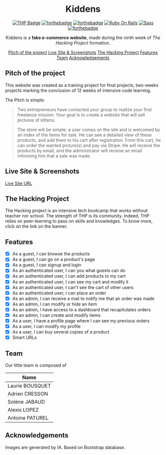<div align='center'>

# Kiddens

[![THP Badge](./app/assets/images/the-hacking-project-badge.svg)](https://www.thehackingproject.org/)
[![forthebadge](https://forthebadge.com/images/badges/made-with-ruby.svg)](https://forthebadge.com)
[![forthebadge](https://forthebadge.com/images/badges/uses-js.svg)](https://forthebadge.com)
[![Ruby On Rails](https://img.shields.io/badge/Ruby_on_Rails-CC0000?style=for-the-badge&logo=ruby-on-rails&logoColor=white)](https://rubyonrails.org/)
[![Sass](https://img.shields.io/badge/Sass-CC6699?style=for-the-badge&logo=sass&logoColor=white)](https://sass-lang.com/)
[![forthebadge](https://forthebadge.com/images/badges/built-with-love.svg)](https://forthebadge.com)

Kiddens is a **fake e-commerce website**, made during the ninth week of *The Hacking Project* formation.

[Pitch of the project](#pitch-of-the-project)
[Live Site & Screenshots](#live-site--screenshots)
[The Hacking Project](#the-hacking-project)
[Features](#features)
[Team](#team)
[Acknowledgements](#acknowledgements)

</div>

## Pitch of the project

This website was created as a training project for final projects, two-weeks projects marking the conclusion of 12 weeks of intensive code learning.

The Pitch is simple:

> Two entrepreneurs have contacted your group to realize your first freelance mission. Your goal is to create a website that will sell pictures of kittens.

> The store will be simple: a user comes on the site and is welcomed by an index of the items for sale. He can see a detailed view of these products, and add them to his cart after registration. From this cart, he can order the wanted picture(s) and pay via Stripe. He will receive the products by email, and the administrator will receive an email informing him that a sale was made.

## Live Site & Screenshots

[Live Site URL](https://chatons.fly.dev/)

## The Hacking Project

The Hacking project is an intensive tech bootcamp that works without teacher nor school. The strength of THP is its community. Indeed, THP relies on peer-learning to pass on skills and knowledges. To know more, click on the link on the banner.

## Features

- [x] As a guest, I can browse the products
- [x] As a guest, I can go on a product's page
- [x] As a guest, I can signup and login
- [x] As an authenticated user, I can you what guests can do
- [x] As an authenticated user, I can add products to my cart
- [x] As an authenticated user, I can see my cart and modify it
- [x] As an authenticated user, I can't see the cart of other users
- [x] As an authenticated user, I can place an order
- [x] As an admin, I can receive a mail to notify me that an order was made
- [x] As an admin, I can modify or hide an item
- [x] As an admin, I have access to a dashboard that recapitulates orders
- [x] As an admin, I can create and modify items
- [x] As a user, I have a profile page where I can see my previous orders
- [x] As a user, I can modify my profile
- [x] As a user, I can buy several copies of a product
- [x] Smart URLs

## Team

Our little team is composed of

| Name | 
| ---- | 
| Laurie BOUSQUET |
| Adrien CRESSON| 
| Solène JABAUD | 
| Alexis LOPEZ | 
| Antoine PATUREL | 

## Acknowledgements

Images are generated by IA.
Based on Bootstrap database.